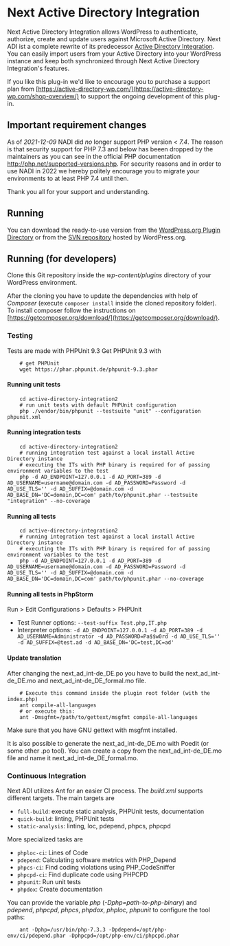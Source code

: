 # Next Active Directory Integration
Next Active Directory Integration allows WordPress to authenticate, authorize, create and update users against Microsoft Active Directory. Next ADI ist a complete rewrite of its predecessor [Active Directory Integration](https://wordpress.org/plugins/active-directory-integration/). You can easily import users from your Active Directory into your WordPress instance and keep both synchronized through Next Active Directory Integration's features.

If you like this plug-in we'd like to encourage you to purchase a support plan from [https://active-directory-wp.com/](https://active-directory-wp.com/shop-overview/) to support the ongoing development of this plug-in.

## Important requirement changes
As of *2021-12-09* NADI did *no* longer support PHP version *< 7.4*. The reason is that security support for PHP 7.3 and below has beeen dropped by the maintainers as you can see in the official PHP documentation http://php.net/supported-versions.php. 
For security reasons and in order to use NADI in 2022 we hereby politely encourage you to migrate your environments to at least PHP 7.4 until then.

Thank you all for your support and understanding.

## Running
You can download the ready-to-use version from the [WordPress.org Plugin Directory](https://wordpress.org/plugins/next-active-directory-integration) or from the [SVN repository](https://plugins.svn.wordpress.org/next-active-directory-integration) hosted by WordPress.org.

## Running (for developers)
Clone this Git repository inside the *wp-content/plugins* directory of your WordPress environment.

After the cloning you have to update the dependencies with help of *Composer* (execute `composer install` inside the cloned repository folder).
To install composer follow the instructions on [https://getcomposer.org/download/](https://getcomposer.org/download/).
	
### Testing
Tests are made with PHPUnit 9.3 Get PHPUnit 9.3 with

```shell
	# get PHPUnit
	wget https://phar.phpunit.de/phpunit-9.3.phar
```

#### Running unit tests

```shell
 	cd active-directory-integration2
	# run unit tests with default PHPUnit configuration
	php ./vendor/bin/phpunit --testsuite "unit" --configuration phpunit.xml
``` 

#### Running integration tests 

```shell
	cd active-directory-integration2
	# running integration test against a local install Active Directory instance
	# executing the ITs with PHP binary is required for of passing environment variables to the test
	php -d AD_ENDPOINT=127.0.0.1 -d AD_PORT=389 -d AD_USERNAME=username@domain.com -d AD_PASSWORD=Password -d AD_USE_TLS='' -d AD_SUFFIX=@domain.com -d AD_BASE_DN='DC=domain,DC=com' path/to/phpunit.phar --testsuite "integration" --no-coverage
```

#### Running all tests

```shell
	cd active-directory-integration2
	# running integration test against a local install Active Directory instance
	# executing the ITs with PHP binary is required for of passing environment variables to the test
	php -d AD_ENDPOINT=127.0.0.1 -d AD_PORT=389 -d AD_USERNAME=username@domain.com -d AD_PASSWORD=Password -d AD_USE_TLS='' -d AD_SUFFIX=@domain.com -d AD_BASE_DN='DC=domain,DC=com' path/to/phpunit.phar --no-coverage
```

#### Running all tests in PhpStorm

Run > Edit Configurations > Defaults > PHPUnit
	
- Test Runner options: `--test-suffix Test.php,IT.php`
- Interpreter options: `-d AD_ENDPOINT=127.0.0.1 -d AD_PORT=389 -d AD_USERNAME=Administrator -d AD_PASSWORD=Pa$$w0rd -d AD_USE_TLS='' -d AD_SUFFIX=@test.ad -d AD_BASE_DN='DC=test,DC=ad'`

#### Update translation

After changing the next_ad_int-de_DE.po you have to build the next_ad_int-de_DE.mo and next_ad_int-de_DE_formal.mo file.
```shell
	# Execute this command inside the plugin root folder (with the index.php)
	ant compile-all-languages
	# or execute this:
	ant -Dmsgfmt=/path/to/gettext/msgfmt compile-all-languages
```
Make sure that you have GNU gettext with msgfmt installed.

It is also possible to generate the next_ad_int-de_DE.mo with Poedit (or some other .po tool). You can create a copy from the next_ad_int-de_DE.mo file and name it next_ad_int-de_DE_formal.mo.

### Continuous Integration
Next ADI utilizes Ant for an easier CI process. The *build.xml* supports different targets. The main targets are

 - `full-build`: execute static analysis, PHPUnit tests, documentation
 - `quick-build`: linting, PHPUnit tests
 - `static-analysis`: linting, loc, pdepend, phpcs, phpcpd

More specialized tasks are

 - `phploc-ci`: Lines of Code
 - `pdepend`: Calculating software metrics with PHP_Depend
 - `phpcs-ci`: Find coding violations using PHP_CodeSniffer
 - `phpcpd-ci`: Find duplicate code using PHPCPD
 - `phpunit`: Run unit tests
 - `phpdox`: Create documentation

You can provide the variable *php* (*-Dphp=path-to-php-binary*) and *pdepend*, *phpcpd*, *phpcs*, *phpdox*, *phploc*, *phpunit* to configure the tool paths:

```shell
	ant -Dphp=/usr/bin/php-7.3.3 -Dpdepend=/opt/php-env/ci/pdepend.phar -Dphpcpd=/opt/php-env/ci/phpcpd.phar
```
